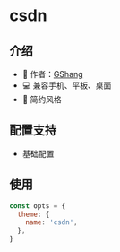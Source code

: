 # csdn

<Screenshot 
    desktop="待上传..."
    pad="待上传..."
    phone="待上传..."
/>


## 介绍

- 👔 作者：[GShang](https://www.cnblogs.com/gshang/)
- 💻 兼容手机、平板、桌面
- 🎨 简约风格

## 配置支持

- 基础配置

## 使用

```js
const opts = {
  theme: {
    name: 'csdn',
  },
}
```
